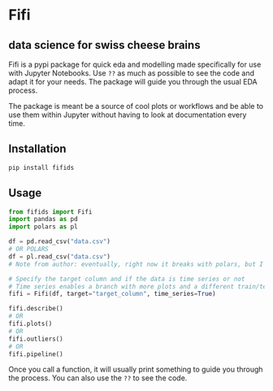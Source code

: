 # Fifi
## data science for swiss cheese brains

Fifi is a pypi package for quick eda and modelling made specifically for use with Jupyter Notebooks.
Use `??` as much as possible to see the code and adapt it for your needs. The package will guide you through the usual EDA process.

The package is meant be a source of cool plots or workflows and be able to use them within Jupyter without having to look at documentation every time.

## Installation

```bash
pip install fifids
```

## Usage

```python
from fifids import Fifi
import pandas as pd
import polars as pl

df = pd.read_csv("data.csv")
# OR POLARS
df = pl.read_csv("data.csv")
# Note from author: eventually, right now it breaks with polars, but I'm working on it

# Specify the target column and if the data is time series or not
# Time series enables a branch with more plots and a different train/test split
fifi = Fifi(df, target="target_column", time_series=True)

fifi.describe()
# OR
fifi.plots()
# OR
fifi.outliers()
# OR
fifi.pipeline()
```

Once you call a function, it will usually print something to guide you through the process. You can also use the `??` to see the code.

